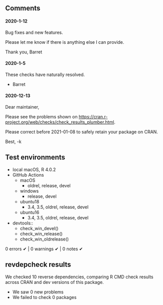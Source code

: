 ## Comments

#### 2020-1-12

Bug fixes and new features.

Please let me know if there is anything else I can provide.

Thank you,
Barret


#### 2020-1-5

These checks have naturally resolved.

- Barret


#### 2020-12-13

Dear maintainer,

Please see the problems shown on
<https://cran.r-project.org/web/checks/check_results_plumber.html>.

Please correct before 2021-01-08 to safely retain your package on CRAN.

Best,
-k



## Test environments

* local macOS, R 4.0.2
* GitHub Actions
  * macOS
    * oldrel, release, devel
  * windows
    * release, devel
  * ubuntu18
    * 3.4, 3.5, oldrel, release, devel
  * ubuntu16
    * 3.4, 3.5, oldrel, release, devel
* devtools::
  * check_win_devel()
  * check_win_release()
  * check_win_oldrelease()

0 errors ✔ | 0 warnings ✔ | 0 notes ✔


## revdepcheck results

We checked 10 reverse dependencies, comparing R CMD check results across CRAN and dev versions of this package.

 * We saw 0 new problems
 * We failed to check 0 packages
